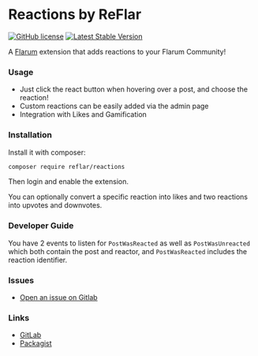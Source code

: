 # Reactions by ReFlar

[![GitHub license](https://img.shields.io/badge/license-MIT-blue.svg)](https://gitlab.com/ReFlar/reactions/blob/master/LICENSE) [![Latest Stable Version](https://img.shields.io/packagist/v/reflar/reactions.svg)](https://gitlab.com/ReFlar/reactions)

A [Flarum](http://flarum.org) extension that adds reactions to your Flarum Community!

### Usage

- Just click the react button when hovering over a post, and choose the reaction!
- Custom reactions can be easily added via the admin page
- Integration with Likes and Gamification

### Installation

Install it with composer:

```bash
composer require reflar/reactions
```

Then login and enable the extension.

You can optionally convert a specific reaction into likes and two reactions into upvotes and downvotes.

### Developer Guide

You have 2 events to listen for `PostWasReacted` as well as `PostWasUnreacted` which both contain the post and reactor, and `PostWasReacted` includes the reaction identifier.

### Issues

- [Open an issue on Gitlab](https://gitlab.com/ReFlar/reactions/issues)

### Links

- [GitLab](https://gitlab.com/ReFlar/reactions)
- [Packagist](https://packagist.org/packages/ReFlar/reactions)
